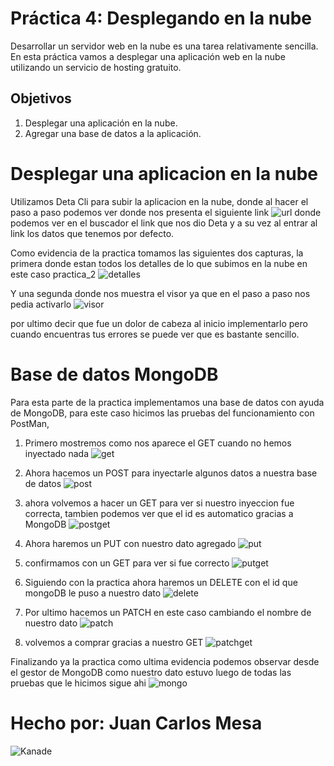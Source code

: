 # Práctica 4: Desplegando en la nube
Desarrollar un servidor web en la nube es una tarea relativamente sencilla. En esta práctica vamos a desplegar una aplicación web en la nube utilizando un servicio de hosting gratuito.

## Objetivos
1. Desplegar una aplicación en la nube.
2. Agregar una base de datos a la aplicación.


# Desplegar una aplicacion en la nube

Utilizamos Deta Cli para subir la aplicacion en la nube, donde al hacer el paso a paso podemos ver donde nos presenta el siguiente link ![url](resources/URLDeta.PNG)
donde podemos ver en el buscador el link que nos dio Deta y a su vez al entrar al link los datos que tenemos por defecto.

Como evidencia de la practica tomamos las siguientes dos capturas, la primera donde estan todos los detalles de lo que subimos en la nube en este caso practica_2 ![detalles](resources/DetaPicture.PNG)

Y una segunda donde nos muestra el visor ya que en el paso a paso nos pedia activarlo ![visor](resources/DetaVisor.PNG)

por ultimo decir que fue un dolor de cabeza al inicio implementarlo pero cuando encuentras tus errores se puede ver que es bastante sencillo.

# Base de datos MongoDB

Para esta parte de la practica implementamos una base de datos con ayuda de MongoDB, para este caso hicimos las pruebas del funcionamiento con PostMan, 

1. Primero mostremos como nos aparece el GET cuando no hemos inyectado nada
![get](resources/GetMongo.PNG)

2. Ahora hacemos un POST para inyectarle algunos datos a nuestra base de datos
![post](resources/PostMongo.PNG)

3. ahora volvemos a hacer un GET para ver si nuestro inyeccion fue correcta, tambien podemos ver que el id es automatico gracias a MongoDB
![postget](resources/GetLuegoPost.PNG)

4. Ahora haremos un PUT con nuestro dato agregado
![put](resources/PutMongo.PNG)

5. confirmamos con un GET para ver si fue correcto
![putget](resources/GetLuegoPut.PNG)

6. Siguiendo con la practica ahora haremos un DELETE con el id que mongoDB le puso a nuestro dato
![delete](resources/DeleteMongo.PNG)

7. Por ultimo hacemos un PATCH en este caso cambiando el nombre de nuestro dato
![patch](resources/PatchMongo.PNG)

8. volvemos a comprar gracias a nuestro GET
![patchget](resources/GetLuegoPatch.PNG)

Finalizando ya la practica como ultima evidencia podemos observar desde el gestor de MongoDB como nuestro dato estuvo luego de todas las pruebas que le hicimos sigue ahi
![mongo](resources/MongoDatos.PNG)


# Hecho por: Juan Carlos Mesa
![Kanade](resources/kanade.jpeg)
